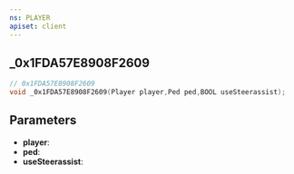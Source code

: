 ```yaml
---
ns: PLAYER
apiset: client
---
```

## _0x1FDA57E8908F2609

```c
// 0x1FDA57E8908F2609
void _0x1FDA57E8908F2609(Player player,Ped ped,BOOL useSteerassist);
```


## Parameters
* **player**:
* **ped**:
* **useSteerassist**:



